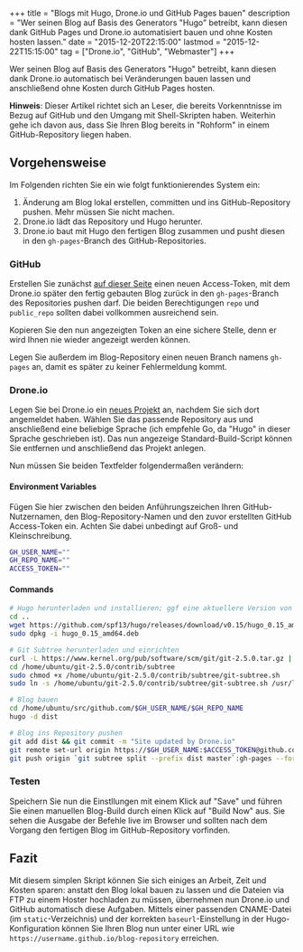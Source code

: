 +++
title       = "Blogs mit Hugo, Drone.io und GitHub Pages bauen"
description = "Wer seinen Blog auf Basis des Generators \"Hugo\" betreibt, kann diesen dank GitHub Pages und Drone.io automatisiert bauen und ohne Kosten hosten lassen."
date        = "2015-12-20T22:15:00"
lastmod     = "2015-12-22T15:15:00"
tag         = ["Drone.io", "GitHub", "Webmaster"]
+++

Wer seinen Blog auf Basis des Generators "Hugo" betreibt, kann diesen dank Drone.io automatisch bei Veränderungen bauen lassen und anschließend ohne Kosten durch GitHub Pages hosten.

<!--more-->

**Hinweis**: Dieser Artikel richtet sich an Leser, die bereits Vorkenntnisse im Bezug auf GitHub und den Umgang mit Shell-Skripten haben.
Weiterhin gehe ich davon aus, dass Sie Ihren Blog bereits in "Rohform" in einem GitHub-Repository liegen haben.

## Vorgehensweise
Im Folgenden richten Sie ein wie folgt funktionierendes System ein:

1. Änderung am Blog lokal erstellen, committen und ins GitHub-Repository pushen.
Mehr müssen Sie nicht machen.
2. Drone.io lädt das Repository und Hugo herunter.
3. Drone.io baut mit Hugo den fertigen Blog zusammen und pusht diesen in den `gh-pages`-Branch des GitHub-Repositories.

### GitHub
Erstellen Sie zunächst [auf dieser Seite](https://github.com/settings/tokens) einen neuen Access-Token, mit dem Drone.io später den fertig gebauten Blog zurück in den `gh-pages`-Branch des Repositories pushen darf.
Die beiden Berechtigungen `repo` und `public_repo` sollten dabei vollkommen ausreichend sein.

Kopieren Sie den nun angezeigten Token an eine sichere Stelle, denn er wird Ihnen nie wieder angezeigt werden können.

Legen Sie außerdem im Blog-Repository einen neuen Branch namens `gh-pages` an, damit es später zu keiner Fehlermeldung kommt.

### Drone.io
Legen Sie bei Drone.io ein [neues Projekt](https://drone.io/new#/github) an, nachdem Sie sich dort angemeldet haben.
Wählen Sie das passende Repository aus und anschließend eine beliebige Sprache (ich empfehle Go, da "Hugo" in dieser Sprache geschrieben ist).
Das nun angezeige Standard-Build-Script können Sie entfernen und anschließend das Projekt anlegen.

Nun müssen Sie beiden Textfelder folgendermaßen verändern:

#### Environment Variables
Fügen Sie hier zwischen den beiden Anführungszeichen Ihren GitHub-Nutzernamen, den Blog-Repository-Namen und den zuvor erstellten GitHub Access-Token ein. Achten Sie dabei unbedingt auf Groß- und Kleinschreibung.

```bash
GH_USER_NAME=""
GH_REPO_NAME=""
ACCESS_TOKEN=""
```

#### Commands
```bash
# Hugo herunterladen und installieren; ggf eine aktuellere Version von der Hugo-Release-Seite auswählen
cd ..
wget https://github.com/spf13/hugo/releases/download/v0.15/hugo_0.15_amd64.deb
sudo dpkg -i hugo_0.15_amd64.deb

# Git Subtree herunterladen und einrichten
curl -L https://www.kernel.org/pub/software/scm/git/git-2.5.0.tar.gz | tar -C /home/ubuntu/ -xzf -
cd /home/ubuntu/git-2.5.0/contrib/subtree
sudo chmod +x /home/ubuntu/git-2.5.0/contrib/subtree/git-subtree.sh
sudo ln -s /home/ubuntu/git-2.5.0/contrib/subtree/git-subtree.sh /usr/lib/git-core/git-subtree

# Blog bauen
cd /home/ubuntu/src/github.com/$GH_USER_NAME/$GH_REPO_NAME
hugo -d dist

# Blog ins Repository pushen
git add dist && git commit -m "Site updated by Drone.io"
git remote set-url origin https://$GH_USER_NAME:$ACCESS_TOKEN@github.com/$GH_USER_NAME/$GH_REPO_NAME.git
git push origin `git subtree split --prefix dist master`:gh-pages --force
```

### Testen
Speichern Sie nun die Einstllungen mit einem Klick auf "Save" und führen Sie einen manuellen Blog-Build durch einen Klick auf "Build Now" aus.
Sie sehen die Ausgabe der Befehle live im Browser und sollten nach dem Vorgang den fertigen Blog im GitHub-Repository vorfinden.

## Fazit
Mit diesem simplen Skript können Sie sich einiges an Arbeit, Zeit und Kosten sparen: anstatt den Blog lokal bauen zu lassen und die Dateien via FTP zu einem Hoster hochladen zu müssen, übernehmen nun Drone.io und GitHub automatisch diese Aufgaben.
Mittels einer passenden CNAME-Datei (im `static`-Verzeichnis) und der korrekten `baseurl`-Einstellung in der Hugo-Konfiguration können Sie Ihren Blog nun unter einer URL wie `https://username.github.io/blog-repository` erreichen.
